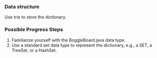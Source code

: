 ### Data structure
Use trie to store the dictionary.

### Possible Progress Steps
1. Familiarize yourself with the BoggleBoard.java data type.
2. Use a standard set data type to represent the dictionary, e.g., a SET<String>, a TreeSet<String>, or a HashSet<String>.
